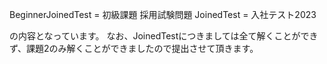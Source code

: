 BeginnerJoinedTest = 初級課題 採用試験問題
JoinedTest = 入社テスト2023

の内容となっています。
なお、JoinedTestにつきましては全て解くことができず、課題2のみ解くことができましたので提出させて頂きます。
